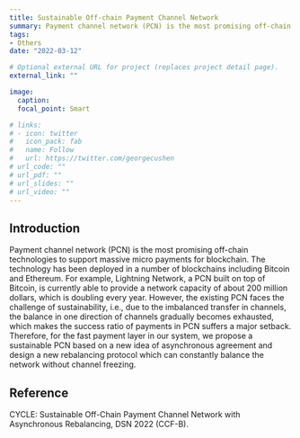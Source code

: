 ```yaml
---
title: Sustainable Off-chain Payment Channel Network
summary: Payment channel network (PCN) is the most promising off-chain technologies to support massive micro payments for blockchain. The technology has been deployed in a number of blockchains including Bitcoin and Ethereum.
tags:
- Others
date: "2022-03-12"

# Optional external URL for project (replaces project detail page).
external_link: ""

image:
  caption: 
  focal_point: Smart

# links:
# - icon: twitter
#   icon_pack: fab
#   name: Follow
#   url: https://twitter.com/georgecushen
# url_code: ""
# url_pdf: ""
# url_slides: ""
# url_video: ""
---
```


## Introduction

Payment channel network (PCN) is the most promising off-chain technologies to support massive micro payments for blockchain. The technology has been deployed in a number of blockchains including Bitcoin and Ethereum. For example, Lightning Network, a PCN built on top of Bitcoin, is currently able to provide a network capacity of about 200 million dollars, which is doubling every year. However, the existing PCN faces the challenge of sustainability, i.e., due to the imbalanced transfer in channels, the balance in one direction of channels gradually becomes exhausted, which makes the success ratio of payments in PCN suffers a major setback. Therefore, for the fast payment layer in our system, we propose a sustainable PCN based on a new idea of asynchronous agreement and design a new rebalancing protocol which can constantly balance the network without channel freezing.

## Reference

CYCLE: Sustainable Off-Chain Payment Channel Network with Asynchronous Rebalancing, DSN 2022 (CCF-B).

